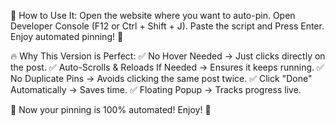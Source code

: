 🚀 How to Use It:
Open the website where you want to auto-pin.
Open Developer Console (F12 or Ctrl + Shift + J).
Paste the script and Press Enter.
Enjoy automated pinning! 🎯

🔥 Why This Version is Perfect:
✅ No Hover Needed → Just clicks directly on the post.
✅ Auto-Scrolls & Reloads If Needed → Ensures it keeps running.
✅ No Duplicate Pins → Avoids clicking the same post twice.
✅ Click "Done" Automatically → Saves time.
✅ Floating Popup → Tracks progress live.

🚀 Now your pinning is 100% automated! Enjoy! 🚀
